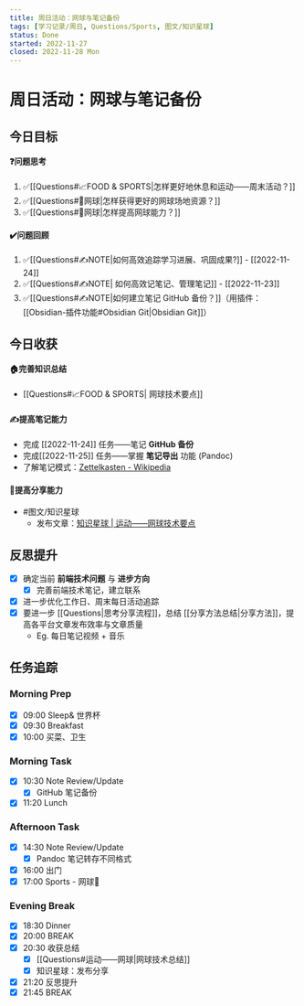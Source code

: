```yaml
---
title: 周日活动：网球与笔记备份
tags: [学习记录/周日, Questions/Sports, 图文/知识星球]
status: Done
started: 2022-11-27
closed: 2022-11-28 Mon
---
```

# 周日活动：网球与笔记备份
## 今日目标
#### ❓问题思考
1. ✅[[Questions#📈FOOD & SPORTS|怎样更好地休息和运动——周末活动？]]
2. ✅[[Questions#🎾网球|怎样获得更好的网球场地资源？]]
3. ✅[[Questions#🎾网球|怎样提高网球能力？]]
#### ✔️问题回顾
1. ✅[[Questions#✍️NOTE|如何高效追踪学习进展、巩固成果?]] - [[2022-11-24]]
2. ✅[[Questions#✍️NOTE| 如何高效记笔记、管理笔记]] - [[2022-11-23]]
1. ✅[[Questions#✍️NOTE|如何建立笔记 GitHub 备份？]]（用插件：[[Obsidian-插件功能#Obsidian Git|Obsidian Git]]）
## 今日收获
#### 🏠完善知识总结
- [[Questions#📈FOOD & SPORTS| 网球技术要点]]
#### ✍️提高笔记能力
- 完成 [[2022-11-24]] 任务——笔记 **GitHub 备份**
- 完成[[2022-11-25]] 任务——掌握 **笔记导出** 功能 (Pandoc)
- 了解笔记模式：[Zettelkasten - Wikipedia](https://en.wikipedia.org/wiki/Zettelkasten)
#### 👯提高分享能力
- #图文/知识星球
	- 发布文章：[知识星球 | 运动——网球技术要点](https://articles.zsxq.com/id_l5xe6o5n6j6w.html)
## 反思提升
- [x] 确定当前 **前端技术问题** 与 **进步方向**
	- [x] 完善前端技术笔记，建立联系
- [x] 进一步优化工作日、周末每日活动追踪
- [x] 要进一步 [[Questions|思考分享流程]]，总结 [[分享方法总结|分享方法]]，提高各平台文章发布效率与文章质量
	- Eg. 每日笔记视频 + 音乐
## 任务追踪
### Morning Prep
- [x] 09:00 Sleep& 世界杯
- [x] 09:30 Breakfast
- [x] 10:00 买菜、卫生
### Morning Task
- [x] 10:30 Note Review/Update
	- [x] GitHub 笔记备份
- [x] 11:20 Lunch
### Afternoon Task
- [x] 14:30 Note Review/Update
	- [x] Pandoc 笔记转存不同格式 
- [x] 16:00 出门
- [x] 17:00 Sports - 网球🎾
### Evening Break
- [x] 18:30 Dinner
- [x] 20:00 BREAK
- [x] 20:30 收获总结
	- [x] [[Questions#运动——网球|网球技术总结]]
	- [x] 知识星球：发布分享
- [x] 21:20 反思提升
- [x] 21:45 BREAK